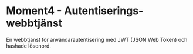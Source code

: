 # Moment4 - Autentiserings-webbtjänst

En webbtjänst för användarautentisering med JWT (JSON Web Token) och hashade lösenord.
